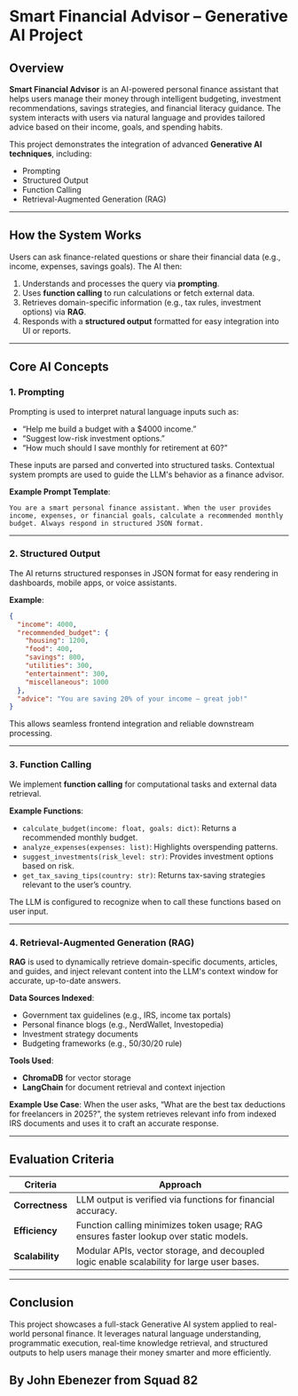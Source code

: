 
# Smart Financial Advisor – Generative AI Project

## Overview

**Smart Financial Advisor** is an AI-powered personal finance assistant that helps users manage their money through intelligent budgeting, investment recommendations, savings strategies, and financial literacy guidance. The system interacts with users via natural language and provides tailored advice based on their income, goals, and spending habits.

This project demonstrates the integration of advanced **Generative AI techniques**, including:
- Prompting
- Structured Output
- Function Calling
- Retrieval-Augmented Generation (RAG)

---

##  How the System Works

Users can ask finance-related questions or share their financial data (e.g., income, expenses, savings goals). The AI then:

1. Understands and processes the query via **prompting**.
2. Uses **function calling** to run calculations or fetch external data.
3. Retrieves domain-specific information (e.g., tax rules, investment options) via **RAG**.
4. Responds with a **structured output** formatted for easy integration into UI or reports.

---

##  Core AI Concepts

###  1. Prompting

Prompting is used to interpret natural language inputs such as:

- “Help me build a budget with a $4000 income.”
- “Suggest low-risk investment options.”
- “How much should I save monthly for retirement at 60?”

These inputs are parsed and converted into structured tasks. Contextual system prompts are used to guide the LLM's behavior as a finance advisor.

**Example Prompt Template**:
```
You are a smart personal finance assistant. When the user provides income, expenses, or financial goals, calculate a recommended monthly budget. Always respond in structured JSON format.
```

---

###  2. Structured Output

The AI returns structured responses in JSON format for easy rendering in dashboards, mobile apps, or voice assistants.

**Example**:
```json
{
  "income": 4000,
  "recommended_budget": {
    "housing": 1200,
    "food": 400,
    "savings": 800,
    "utilities": 300,
    "entertainment": 300,
    "miscellaneous": 1000
  },
  "advice": "You are saving 20% of your income — great job!"
}
```

This allows seamless frontend integration and reliable downstream processing.

---

###  3. Function Calling

We implement **function calling** for computational tasks and external data retrieval.

**Example Functions**:
- `calculate_budget(income: float, goals: dict)`: Returns a recommended monthly budget.
- `analyze_expenses(expenses: list)`: Highlights overspending patterns.
- `suggest_investments(risk_level: str)`: Provides investment options based on risk.
- `get_tax_saving_tips(country: str)`: Returns tax-saving strategies relevant to the user’s country.

The LLM is configured to recognize when to call these functions based on user input.

---

###  4. Retrieval-Augmented Generation (RAG)

**RAG** is used to dynamically retrieve domain-specific documents, articles, and guides, and inject relevant content into the LLM's context window for accurate, up-to-date answers.

**Data Sources Indexed**:
- Government tax guidelines (e.g., IRS, income tax portals)
- Personal finance blogs (e.g., NerdWallet, Investopedia)
- Investment strategy documents
- Budgeting frameworks (e.g., 50/30/20 rule)

**Tools Used**:
- **ChromaDB** for vector storage
- **LangChain** for document retrieval and context injection

**Example Use Case**:
When the user asks, “What are the best tax deductions for freelancers in 2025?”, the system retrieves relevant info from indexed IRS documents and uses it to craft an accurate response.

---

##  Evaluation Criteria

| Criteria       | Approach |
|----------------|----------|
| **Correctness** | LLM output is verified via functions for financial accuracy. |
| **Efficiency** | Function calling minimizes token usage; RAG ensures faster lookup over static models. |
| **Scalability** | Modular APIs, vector storage, and decoupled logic enable scalability for large user bases. |

---

##  Conclusion

This project showcases a full-stack Generative AI system applied to real-world personal finance. It leverages natural language understanding, programmatic execution, real-time knowledge retrieval, and structured outputs to help users manage their money smarter and more efficiently.

## By John Ebenezer from Squad 82